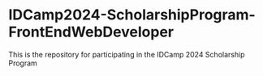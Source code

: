 # IDCamp2024-ScholarshipProgram-FrontEndWebDeveloper
This is the repository for participating in the IDCamp 2024 Scholarship Program
